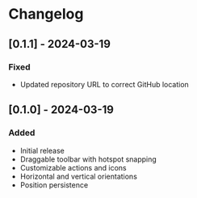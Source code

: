 # Changelog

## [0.1.1] - 2024-03-19
### Fixed
- Updated repository URL to correct GitHub location

## [0.1.0] - 2024-03-19
### Added
- Initial release
- Draggable toolbar with hotspot snapping
- Customizable actions and icons
- Horizontal and vertical orientations
- Position persistence 